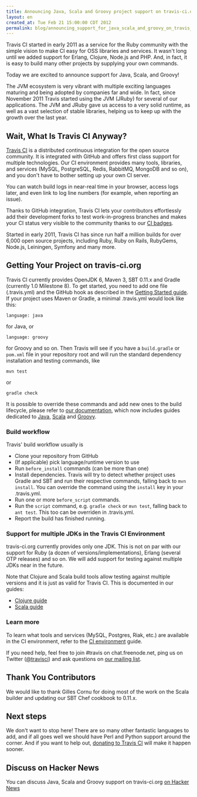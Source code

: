 ```yaml
---
title: Announcing Java, Scala and Groovy project support on travis-ci.org
layout: en
created_at: Tue Feb 21 15:00:00 CDT 2012
permalink: blog/announcing_support_for_java_scala_and_groovy_on_travis_ci
---
```


Travis CI started in early 2011 as a service for the Ruby community with the simple vision to make CI easy for OSS libraries and services. It wasn't long until we added support for Erlang, Clojure, Node.js and PHP. And, in fact, it is easy to build many other projects by supplying your own commands.

Today we are excited to announce support for Java, Scala, and Groovy!

The JVM ecosystem is very vibrant with multiple exciting languages maturing and being adopted by companies far and wide. In fact, since November 2011 Travis started using the JVM (JRuby) for several of our applications. The JVM and JRuby gave us access to a very solid runtime, as well as a vast selection of stable libraries, helping us to keep up with the growth over the last year.

## Wait, What Is Travis CI Anyway?

[Travis CI](http://travis-ci.org) is a distributed continuous integration for the open source community. It is integrated with GitHub and offers first class support for multiple technologies. Our CI environment provides many tools, libraries, and services (MySQL, PostgreSQL, Redis, RabbitMQ, MongoDB and so on), and you don't have to bother setting up your own CI server.

You can watch build logs in near-real time in your browser, access logs later, and even link to log line numbers (for example, when reporting an issue).

Thanks to GitHub integration, Travis CI lets your contributors effortlessly add their development forks to test work-in-progress branches and makes your CI status very visible to the community thanks to our [CI badges](http://about.travis-ci.org/docs/user/status-images/).

Started in early 2011, Travis CI has since run half a million builds for over 6,000 open source projects, including Ruby, Ruby on Rails, RubyGems, Node.js, Leiningen, Symfony and many more.



## Getting Your Project on travis-ci.org

Travis CI currently provides OpenJDK 6, Maven 3, SBT 0.11.x and Gradle (currently 1.0 Milestone 8). To get started, you need to add one file
(.travis.yml) and the GitHub hook as described in the [Getting Started guide](http://about.travis-ci.org/docs/user/getting-started/). If your
project uses Maven or Gradle, a minimal .travis.yml would look like this:

    language: java

for Java, or

    language: groovy

for Groovy and so on. Then Travis will see if you have a `build.gradle` or `pom.xml` file in your repository root and will run the standard dependency installation and testing commands, like

    mvn test

or

    gradle check

It is possible to override these commands and add new ones to the build lifecycle, please refer to [our documentation](http://about.travis-ci.org/), which now includes guides dedicated to [Java](http://about.travis-ci.org/docs/user/languages/java/), [Scala](http://about.travis-ci.org/docs/user/languages/scala/) and [Groovy](http://about.travis-ci.org/docs/user/languages/groovy/).


### Build workflow

Travis' build workflow usually is

 * Clone your repository from GitHub
 * (If applicable) pick language/runtime version to use
 * Run `before_install` commands (can be more than one)
 * Install dependencies. Travis will try to detect whether project uses Gradle and SBT and run their respective commands, falling back to `mvn install`. You can override the command using the `install` key in your .travis.yml.
 * Run one or more `before_script` commands.
 * Run the `script` command, e.g. `gradle check` or `mvn test`, falling back to `ant test`. This too can be overriden in .travis.yml.
 * Report the build has finished running.


### Support for multiple JDKs in the Travis CI Environment

travis-ci.org currently provides only one JDK. This is not on par with our support for Ruby (a dozen of versions/implementations), Erlang (several OTP releases)
and so on. We will add support for testing against multiple JDKs near in the future.

Note that Clojure and Scala build tools allow testing against multiple versions and it is just as valid for Travis CI. This is documented in our guides:

 * [Clojure guide](http://about.travis-ci.org/docs/user/languages/scala/)
 * [Scala guide](http://about.travis-ci.org/docs/user/languages/scala/)


### Learn more

To learn what tools and services (MySQL, Postgres, Riak, etc.) are available in the CI environment, refer to the [CI environment](http://about.travis-ci.org/docs/user/ci-environment/) guide.

If you need help, feel free to join #travis on chat.freenode.net, ping us on Twitter ([@travisci](http://twitter.com/travisci)) and ask questions on [our mailing list](https://groups.google.com/group/travis-ci).



## Thank You Contributors

We would like to thank Gilles Cornu for doing most of the work on the Scala builder and updating our SBT Chef cookbook to 0.11.x.


## Next steps

We don't want to stop here! There are so many other fantastic languages to add, and if all goes well we should have Perl and Python support around the corner. And if you want to help out, [donating to Travis CI](https://love.travis-ci.org) will make it happen sooner.


## Discuss on Hacker News

You can discuss Java, Scala and Groovy support on travis-ci.org [on Hacker News](http://news.ycombinator.com/item?id=3616923)
